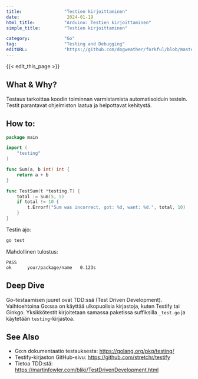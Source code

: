 ```yaml
---
title:                "Testien kirjoittaminen"
date:                  2024-01-19
html_title:           "Arduino: Testien kirjoittaminen"
simple_title:         "Testien kirjoittaminen"

category:             "Go"
tag:                  "Testing and Debugging"
editURL:              "https://github.com/dogweather/forkful/blob/master/content/fi/go/writing-tests.md"
---
```


{{< edit_this_page >}}

## What & Why?
Testaus tarkoittaa koodin toiminnan varmistamista automatisoiduin testein. Testit parantavat ohjelmiston laatua ja helpottavat kehitystä.

## How to:
```Go
package main

import (
    "testing"
)

func Sum(a, b int) int {
    return a + b
}

func TestSum(t *testing.T) {
    total := Sum(5, 5)
    if total != 10 {
        t.Errorf("Sum was incorrect, got: %d, want: %d.", total, 10)
    }
}
```
Testin ajo:
```bash
go test
```
Mahdollinen tulostus:
```
PASS
ok  	your/package/name	0.123s
```

## Deep Dive
Go-testaamisen juuret ovat TDD:ssä (Test Driven Development). Vaihtoehtoina Go:ssa on käyttää ulkopuolisia kirjastoja, kuten Testify tai Ginkgo. Yksikkötestit kirjoitetaan samassa paketissa suffiksilla `_test.go` ja käytetään `testing`-kirjastoa.

## See Also
- Go:n dokumentaatio testauksesta: https://golang.org/pkg/testing/
- Testify-kirjaston GitHub-sivu: https://github.com/stretchr/testify
- Tietoa TDD:stä: https://martinfowler.com/bliki/TestDrivenDevelopment.html
